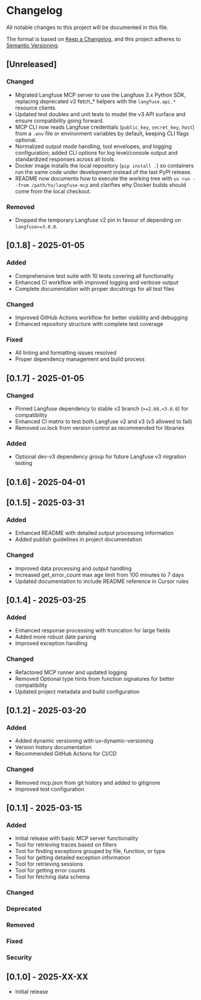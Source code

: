# Changelog

All notable changes to this project will be documented in this file.

The format is based on [Keep a Changelog](https://keepachangelog.com/en/1.0.0/),
and this project adheres to [Semantic Versioning](https://semver.org/spec/v2.0.0.html).

## [Unreleased]

### Changed
- Migrated Langfuse MCP server to use the Langfuse 3.x Python SDK, replacing deprecated v2 fetch_* helpers with the `langfuse.api.*` resource clients.
- Updated test doubles and unit tests to model the v3 API surface and ensure compatibility going forward.
- MCP CLI now reads Langfuse credentials (`public_key`, `secret_key`, `host`) from a `.env` file or environment variables by default, keeping CLI flags optional.
- Normalized output mode handling, tool envelopes, and logging configuration; added CLI options for log level/console output and standardized responses across all tools.
- Docker image installs the local repository (`pip install .`) so containers run the same code under development instead of the last PyPI release.
- README now documents how to execute the working tree with `uv run --from /path/to/langfuse-mcp` and clarifies why Docker builds should come from the local checkout.

### Removed
- Dropped the temporary Langfuse v2 pin in favour of depending on `langfuse>=3.0.0`.

## [0.1.8] - 2025-01-05

### Added
- Comprehensive test suite with 10 tests covering all functionality
- Enhanced CI workflow with improved logging and verbose output
- Complete documentation with proper docstrings for all test files

### Changed
- Improved GitHub Actions workflow for better visibility and debugging
- Enhanced repository structure with complete test coverage

### Fixed
- All linting and formatting issues resolved
- Proper dependency management and build process

## [0.1.7] - 2025-01-05

### Changed
- Pinned Langfuse dependency to stable v2 branch (`>=2.60,<3.0.0`) for compatibility
- Enhanced CI matrix to test both Langfuse v2 and v3 (v3 allowed to fail)
- Removed uv.lock from version control as recommended for libraries

### Added
- Optional dev-v3 dependency group for future Langfuse v3 migration testing

## [0.1.6] - 2025-04-01

## [0.1.5] - 2025-03-31

### Added
- Enhanced README with detailed output processing information
- Added publish guidelines in project documentation

### Changed
- Improved data processing and output handling
- Increased get_error_count max age limit from 100 minutes to 7 days
- Updated documentation to include README reference in Cursor rules

## [0.1.4] - 2025-03-25

### Added
- Enhanced response processing with truncation for large fields
- Added more robust date parsing
- Improved exception handling

### Changed
- Refactored MCP runner and updated logging 
- Removed Optional type hints from function signatures for better compatibility
- Updated project metadata and build configuration

## [0.1.2] - 2025-03-20

### Added
- Added dynamic versioning with uv-dynamic-versioning
- Version history documentation
- Recommended GitHub Actions for CI/CD

### Changed
- Removed mcp.json from git history and added to gitignore
- Improved test configuration

## [0.1.1] - 2025-03-15

### Added
- Initial release with basic MCP server functionality
- Tool for retrieving traces based on filters
- Tool for finding exceptions grouped by file, function, or type
- Tool for getting detailed exception information
- Tool for retrieving sessions
- Tool for getting error counts
- Tool for fetching data schema

### Changed

### Deprecated

### Removed

### Fixed

### Security

## [0.1.0] - 2025-XX-XX
- Initial release 
